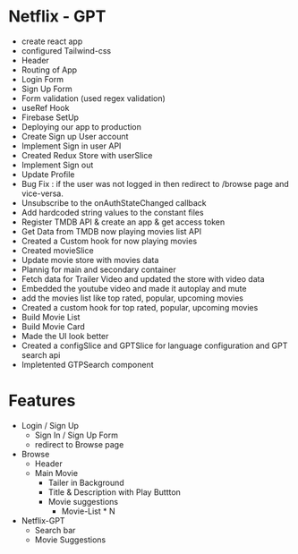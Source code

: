 # Netflix - GPT
- create react app
- configured Tailwind-css
- Header 
- Routing of App
- Login Form
- Sign Up Form
- Form validation (used regex validation)
- useRef Hook
- Firebase SetUp
- Deploying our app to production
- Create Sign up User account
- Implement Sign in user API
- Created Redux Store with userSlice
- Implement Sign out
- Update Profile   
- Bug Fix : if the user was not logged in then redirect to /browse page and vice-versa.
- Unsubscribe to the onAuthStateChanged callback
- Add hardcoded string values to the constant files
- Register TMDB API & create an app & get access token
- Get Data  from TMDB now playing movies list API
- Created a Custom hook for now playing movies
- Created movieSlice
- Update movie store with movies data
- Plannig for main and secondary container
- Fetch data for Trailer Video and updated the store with video data 
- Embedded the youtube video and made it autoplay and mute
- add the movies list like top rated, popular, upcoming movies
- Created a custom hook for top rated, popular, upcoming movies
- Build Movie List
- Build Movie Card
- Made the UI look better
- Created a configSlice and GPTSlice for language configuration and GPT search api
- Impletented GTPSearch component



# Features
- Login / Sign Up
    - Sign In / Sign Up Form
    - redirect to Browse page
- Browse 
    - Header
    - Main Movie
        - Tailer in Background
        - Title & Description with Play Buttton
        - Movie suggestions
            - Movie-List * N
- Netflix-GPT
    - Search bar
    - Movie Suggestions